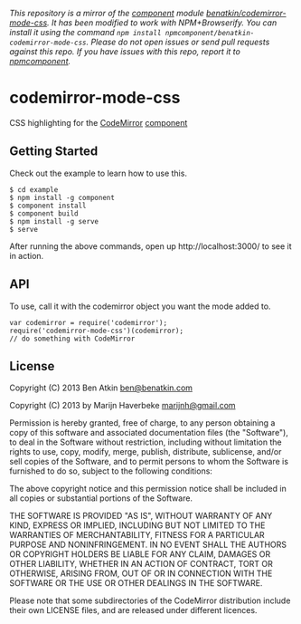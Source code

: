 *This repository is a mirror of the [component](http://component.io) module [benatkin/codemirror-mode-css](http://github.com/benatkin/codemirror-mode-css). It has been modified to work with NPM+Browserify. You can install it using the command `npm install npmcomponent/benatkin-codemirror-mode-css`. Please do not open issues or send pull requests against this repo. If you have issues with this repo, report it to [npmcomponent](https://github.com/airportyh/npmcomponent).*

# codemirror-mode-css

  CSS highlighting for the 
  [CodeMirror](https://github.com/benatkin/codemirror) 
  [component](https://github.com/component/component)

## Getting Started

Check out the example to learn how to use this.

    $ cd example
    $ npm install -g component
    $ component install
    $ component build
    $ npm install -g serve
    $ serve

After running the above commands, open up http://localhost:3000/ to see it in action.

## API

To use, call it with the codemirror object you want the mode added to.

    var codemirror = require('codemirror');
    require('codemirror-mode-css')(codemirror);
    // do something with CodeMirror

## License

Copyright (C) 2013 Ben Atkin <ben@benatkin.com>

Copyright (C) 2013 by Marijn Haverbeke <marijnh@gmail.com>

Permission is hereby granted, free of charge, to any person obtaining a copy
of this software and associated documentation files (the "Software"), to deal
in the Software without restriction, including without limitation the rights
to use, copy, modify, merge, publish, distribute, sublicense, and/or sell
copies of the Software, and to permit persons to whom the Software is
furnished to do so, subject to the following conditions:

The above copyright notice and this permission notice shall be included in
all copies or substantial portions of the Software.

THE SOFTWARE IS PROVIDED "AS IS", WITHOUT WARRANTY OF ANY KIND, EXPRESS OR
IMPLIED, INCLUDING BUT NOT LIMITED TO THE WARRANTIES OF MERCHANTABILITY,
FITNESS FOR A PARTICULAR PURPOSE AND NONINFRINGEMENT. IN NO EVENT SHALL THE
AUTHORS OR COPYRIGHT HOLDERS BE LIABLE FOR ANY CLAIM, DAMAGES OR OTHER
LIABILITY, WHETHER IN AN ACTION OF CONTRACT, TORT OR OTHERWISE, ARISING FROM,
OUT OF OR IN CONNECTION WITH THE SOFTWARE OR THE USE OR OTHER DEALINGS IN
THE SOFTWARE.

Please note that some subdirectories of the CodeMirror distribution
include their own LICENSE files, and are released under different
licences.
